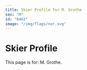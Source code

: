 ```yaml
---
title: Skier Profile for M. Grothe
sex: "M"
id: "8462"
image: "/img/flags/nor.svg" 
---
```


# Skier Profile

This page is for: M. Grothe.
    